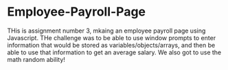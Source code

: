 # Employee-Payroll-Page
THis is assignment number 3, mkaing an employee payroll page using Javascript. THe challenge was to be able to use window prompts to enter information that would be stored as variables/objects/arrays, and then be able to use that information to get an average salary. We also got to use the math random ability!
